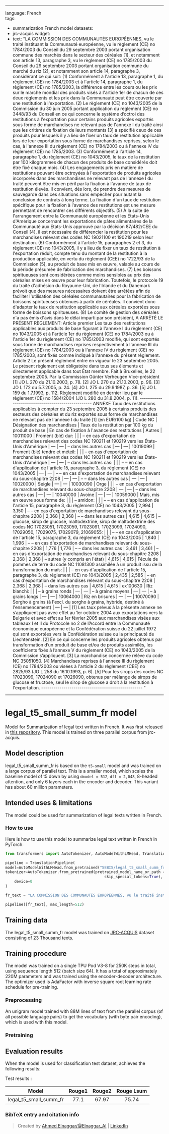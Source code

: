 
---
language: French   
tags:
- summarization French model
datasets:
- jrc-acquis
widget:
- text: "LA COMMISSION DES COMMUNAUTÉS EUROPÉENNES, vu le traité instituant la Communauté européenne, vu le règlement (CE) no 1784/2003 du Conseil du 29 septembre 2003 portant organisation commune des marchés dans le secteur des céréales [1], et notamment son article 13, paragraphe 3, vu le règlement (CE) no 1785/2003 du Conseil du 29 septembre 2003 portant organisation commune du marché du riz [2], et notamment son article 14, paragraphe 3, considérant ce qui suit: (1) Conformément à l'article 13, paragraphe 1, du règlement (CE) no 1784/2003 et à l'article 14, paragraphe 1, du règlement (CE) no 1785/2003, la différence entre les cours ou les prix sur le marché mondial des produits visés à l'article 1er de chacun de ces deux règlements et les prix dans la Communauté peut être couverte par une restitution à l'exportation. (2) Le règlement (CE) no 1043/2005 de la Commission du 30 juin 2005 portant application du règlement (CE) no 3448/93 du Conseil en ce qui concerne le système d’octroi des restitutions à l'exportation pour certains produits agricoles exportés sous forme de marchandises ne relevant pas de l'annexe I du traité ainsi que les critères de fixation de leurs montants [3] a spécifié ceux de ces produits pour lesquels il y a lieu de fixer un taux de restitution applicable lors de leur exportation sous forme de marchandises reprises, selon le cas, à l'annexe III du règlement (CE) no 1784/2003 ou à l'annexe IV du règlement (CE) no 1785/2003. (3) Conformément à l'article 14, paragraphe 1, du règlement (CE) no 1043/2005, le taux de la restitution par 100 kilogrammes de chacun des produits de base considérés doit être fixé chaque mois. (4) Les engagements pris en matière de restitutions pouvant être octroyées à l'exportation de produits agricoles incorporés dans des marchandises ne relevant pas de l'annexe I du traité peuvent être mis en péril par la fixation à l'avance de taux de restitution élevés. Il convient, dès lors, de prendre des mesures de sauvegarde dans ces situations sans empêcher pour autant la conclusion de contrats à long terme. La fixation d'un taux de restitution spécifique pour la fixation à l'avance des restitutions est une mesure permettant de rencontrer ces différents objectifs. (5) À la suite de l'arrangement entre la Communauté européenne et les États-Unis d'Amérique concernant les exportations de pâtes alimentaires de la Communauté aux États-Unis approuvé par la décision 87/482/CEE du Conseil [4], il est nécessaire de différencier la restitution pour les marchandises relevant des codes NC 19021100 et 190219 selon leur destination. (6) Conformément à l'article 15, paragraphes 2 et 3, du règlement (CE) no 1043/2005, il y a lieu de fixer un taux de restitution à l'exportation réduit, compte tenu du montant de la restitution à la production applicable, en vertu du règlement (CEE) no 1722/93 de la Commission [5], au produit de base mis en œuvre, valable au cours de la période présumée de fabrication des marchandises. (7) Les boissons spiritueuses sont considérées comme moins sensibles au prix des céréales mises en œuvre pour leur fabrication. Toutefois, le protocole 19 du traité d'adhésion du Royaume-Uni, de l'Irlande et du Danemark prévoit que des mesures nécessaires doivent être arrêtées afin de faciliter l'utilisation des céréales communautaires pour la fabrication de boissons spiritueuses obtenues à partir de céréales. Il convient donc d'adapter le taux de restitution applicable aux céréales exportées sous forme de boissons spiritueuses. (8) Le comité de gestion des céréales n'a pas émis d'avis dans le délai imparti par son président, A ARRÊTÉ LE PRÉSENT RÈGLEMENT: Article premier Les taux des restitutions applicables aux produits de base figurant à l'annexe I du règlement (CE) no 1043/2005 et à l'article 1er du règlement (CE) no 1784/2003 ou à l'article 1er du règlement (CE) no 1785/2003 modifié, qui sont exportés sous forme de marchandises reprises respectivement à l'annexe III du règlement (CE) no 1784/2003 ou à l'annexe IV du règlement (CE) no 1785/2003, sont fixés comme indiqué à l'annexe du présent règlement. Article 2 Le présent règlement entre en vigueur le 23 septembre 2005. Le présent règlement est obligatoire dans tous ses éléments et directement applicable dans tout État membre. Fait à Bruxelles, le 22 septembre 2005. Par la Commission Günter Verheugen Vice-président [1] JO L 270 du 21.10.2003, p. 78. [2] JO L 270 du 21.10.2003, p. 96. [3] JO L 172 du 5.7.2005, p. 24. [4] JO L 275 du 29.9.1987, p. 36. [5] JO L 159 du 1.7.1993, p. 112. Règlement modifié en dernier lieu par le règlement (CE) no 1584/2004 (JO L 280 du 31.8.2004, p. 11). -------------------------------------------------- ANNEXE Taux des restitutions applicables à compter du 23 septembre 2005 à certains produits des secteurs des céréales et du riz exportés sous forme de marchandises ne relevant pas de l'annexe I du traité [1] (en EUR/100 kg) | Code NC | Désignation des marchandises | Taux de la restitution par 100 kg du produit de base | En cas de fixation à l'avance des restitutions | Autres | 10011000 | Froment (blé) dur: | | | – en cas d'exportation de marchandises relevant des codes NC 190211 et 190219 vers les États-Unis d'Amérique | — | — | – dans les autres cas | — | — | 10019099 | Froment (blé) tendre et méteil: | | | – en cas d'exportation de marchandises relevant des codes NC 190211 et 190219 vers les États-Unis d'Amérique | — | — | – dans les autres cas: | | | – – en cas d'application de l'article 15, paragraphe 3, du règlement (CE) no 1043/2005 | — | — | – – en cas d'exportation de marchandises relevant du sous-chapitre 2208 | — | — | – – dans les autres cas | — | — | 10020000 | Seigle | — | — | 10030090 | Orge | | | – en cas d'exportation de marchandises relevant du sous-chapitre 2208 | — | — | – dans les autres cas | — | — | 10040000 | Avoine | — | — | 10059000 | Maïs, mis en œuvre sous forme de: | | | – amidon: | | | – – en cas d'application de l'article 15, paragraphe 3, du règlement (CE) no 1043/2005 | 2,994 | 3,150 | – – en cas d'exportation de marchandises relevant du sous-chapitre 2208 | 2,368 | 2,368 | – – dans les autres cas | 4,615 | 4,615 | – glucose, sirop de glucose, maltodextrine, sirop de maltodextrine des codes NC 17023051, 17023059, 17023091, 17023099, 17024090, 17029050, 17029075, 17029079, 21069055: | | | – – en cas d'application de l'article 15, paragraphe 3, du règlement (CE) no 1043/2005 | 1,840 | 1,996 | – – en cas d'exportation de marchandises relevant du sous-chapitre 2208 | 1,776 | 1,776 | – – dans les autres cas | 3,461 | 3,461 | – en cas d'exportation de marchandises relevant du sous-chapitre 2208 | 2,368 | 2,368 | – autres (y compris en l'état) | 4,615 | 4,615 | Fécule de pommes de terre du code NC 11081300 assimilée à un produit issu de la transformation du maïs: | | | – en cas d'application de l'article 15, paragraphe 3, du règlement (CE) no 1043/2005 | 2,435 | 2,585 | – en cas d'exportation de marchandises relevant du sous-chapitre 2208 | 2,368 | 2,368 | – dans les autres cas | 4,615 | 4,615 | ex100630 | Riz blanchi: | | | – à grains ronds | — | — | – à grains moyens | — | — | – à grains longs | — | — | 10064000 | Riz en brisures | — | — | 10070090 | Sorgho à grains (à l'excl. du sorgho à grains, hybride, destiné à l'ensemencement) | — | — | [1] Les taux prévus à la présente annexe ne s’appliquent pas avec effet au 1er octobre 2004 aux exportations vers la Bulgarie et avec effet au 1er février 2005 aux marchandises visées aux tableaux I et II du Protocole no 2 de l’Accord entre la Communauté économique européenne et la Confédération suisse du 22 juillet 1972 qui sont exportées vers la Confédération suisse ou la principauté de Liechtenstein. [2] En ce qui concerne les produits agricoles obtenus par transformation d’un produit de base et/ou de produits assimilés, les coefficients fixés à l’annexe V du règlement (CE) no 1043/2005 de la Commission s’appliquent. [3] La marchandise concernée relève du code NC 35051050. [4] Marchandises reprises à l'annexe III du règlement (CE) no 1784/2003 ou visées à l'article 2 du règlement (CEE) no 2825/93 (JO L 258 du 16.10.1993, p. 6). [5] Pour les sirops des codes NC 17023099, 17024090 et 17026090, obtenus par mélange de sirops de glucose et fructose, seul le sirop de glucose a droit à la restitution à l'exportation. -------------------------------------------------- "

---

# legal_t5_small_summ_fr model

Model for Summarization of legal text written in French. It was first released in
[this repository](https://github.com/agemagician/LegalTrans). This model is trained on three parallel corpus from jrc-acquis.


## Model description

legal_t5_small_summ_fr is based on the `t5-small` model and was trained on a large corpus of parallel text. This is a smaller model, which scales the baseline model of t5 down by using `dmodel = 512`, `dff = 2,048`, 8-headed attention, and only 6 layers each in the encoder and decoder. This variant has about 60 million parameters.

## Intended uses & limitations

The model could be used for summarization of legal texts written in French.

### How to use

Here is how to use this model to summarize legal text written in French in PyTorch:

```python
from transformers import AutoTokenizer, AutoModelWithLMHead, TranslationPipeline

pipeline = TranslationPipeline(
model=AutoModelWithLMHead.from_pretrained("SEBIS/legal_t5_small_summ_fr"),
tokenizer=AutoTokenizer.from_pretrained(pretrained_model_name_or_path = "SEBIS/legal_t5_small_summ_fr", do_lower_case=False, 
                                            skip_special_tokens=True),
    device=0
)

fr_text = "LA COMMISSION DES COMMUNAUTÉS EUROPÉENNES, vu le traité instituant la Communauté européenne, vu le règlement (CE) no 1784/2003 du Conseil du 29 septembre 2003 portant organisation commune des marchés dans le secteur des céréales [1], et notamment son article 13, paragraphe 3, vu le règlement (CE) no 1785/2003 du Conseil du 29 septembre 2003 portant organisation commune du marché du riz [2], et notamment son article 14, paragraphe 3, considérant ce qui suit: (1) Conformément à l'article 13, paragraphe 1, du règlement (CE) no 1784/2003 et à l'article 14, paragraphe 1, du règlement (CE) no 1785/2003, la différence entre les cours ou les prix sur le marché mondial des produits visés à l'article 1er de chacun de ces deux règlements et les prix dans la Communauté peut être couverte par une restitution à l'exportation. (2) Le règlement (CE) no 1043/2005 de la Commission du 30 juin 2005 portant application du règlement (CE) no 3448/93 du Conseil en ce qui concerne le système d’octroi des restitutions à l'exportation pour certains produits agricoles exportés sous forme de marchandises ne relevant pas de l'annexe I du traité ainsi que les critères de fixation de leurs montants [3] a spécifié ceux de ces produits pour lesquels il y a lieu de fixer un taux de restitution applicable lors de leur exportation sous forme de marchandises reprises, selon le cas, à l'annexe III du règlement (CE) no 1784/2003 ou à l'annexe IV du règlement (CE) no 1785/2003. (3) Conformément à l'article 14, paragraphe 1, du règlement (CE) no 1043/2005, le taux de la restitution par 100 kilogrammes de chacun des produits de base considérés doit être fixé chaque mois. (4) Les engagements pris en matière de restitutions pouvant être octroyées à l'exportation de produits agricoles incorporés dans des marchandises ne relevant pas de l'annexe I du traité peuvent être mis en péril par la fixation à l'avance de taux de restitution élevés. Il convient, dès lors, de prendre des mesures de sauvegarde dans ces situations sans empêcher pour autant la conclusion de contrats à long terme. La fixation d'un taux de restitution spécifique pour la fixation à l'avance des restitutions est une mesure permettant de rencontrer ces différents objectifs. (5) À la suite de l'arrangement entre la Communauté européenne et les États-Unis d'Amérique concernant les exportations de pâtes alimentaires de la Communauté aux États-Unis approuvé par la décision 87/482/CEE du Conseil [4], il est nécessaire de différencier la restitution pour les marchandises relevant des codes NC 19021100 et 190219 selon leur destination. (6) Conformément à l'article 15, paragraphes 2 et 3, du règlement (CE) no 1043/2005, il y a lieu de fixer un taux de restitution à l'exportation réduit, compte tenu du montant de la restitution à la production applicable, en vertu du règlement (CEE) no 1722/93 de la Commission [5], au produit de base mis en œuvre, valable au cours de la période présumée de fabrication des marchandises. (7) Les boissons spiritueuses sont considérées comme moins sensibles au prix des céréales mises en œuvre pour leur fabrication. Toutefois, le protocole 19 du traité d'adhésion du Royaume-Uni, de l'Irlande et du Danemark prévoit que des mesures nécessaires doivent être arrêtées afin de faciliter l'utilisation des céréales communautaires pour la fabrication de boissons spiritueuses obtenues à partir de céréales. Il convient donc d'adapter le taux de restitution applicable aux céréales exportées sous forme de boissons spiritueuses. (8) Le comité de gestion des céréales n'a pas émis d'avis dans le délai imparti par son président, A ARRÊTÉ LE PRÉSENT RÈGLEMENT: Article premier Les taux des restitutions applicables aux produits de base figurant à l'annexe I du règlement (CE) no 1043/2005 et à l'article 1er du règlement (CE) no 1784/2003 ou à l'article 1er du règlement (CE) no 1785/2003 modifié, qui sont exportés sous forme de marchandises reprises respectivement à l'annexe III du règlement (CE) no 1784/2003 ou à l'annexe IV du règlement (CE) no 1785/2003, sont fixés comme indiqué à l'annexe du présent règlement. Article 2 Le présent règlement entre en vigueur le 23 septembre 2005. Le présent règlement est obligatoire dans tous ses éléments et directement applicable dans tout État membre. Fait à Bruxelles, le 22 septembre 2005. Par la Commission Günter Verheugen Vice-président [1] JO L 270 du 21.10.2003, p. 78. [2] JO L 270 du 21.10.2003, p. 96. [3] JO L 172 du 5.7.2005, p. 24. [4] JO L 275 du 29.9.1987, p. 36. [5] JO L 159 du 1.7.1993, p. 112. Règlement modifié en dernier lieu par le règlement (CE) no 1584/2004 (JO L 280 du 31.8.2004, p. 11). -------------------------------------------------- ANNEXE Taux des restitutions applicables à compter du 23 septembre 2005 à certains produits des secteurs des céréales et du riz exportés sous forme de marchandises ne relevant pas de l'annexe I du traité [1] (en EUR/100 kg) | Code NC | Désignation des marchandises | Taux de la restitution par 100 kg du produit de base | En cas de fixation à l'avance des restitutions | Autres | 10011000 | Froment (blé) dur: | | | – en cas d'exportation de marchandises relevant des codes NC 190211 et 190219 vers les États-Unis d'Amérique | — | — | – dans les autres cas | — | — | 10019099 | Froment (blé) tendre et méteil: | | | – en cas d'exportation de marchandises relevant des codes NC 190211 et 190219 vers les États-Unis d'Amérique | — | — | – dans les autres cas: | | | – – en cas d'application de l'article 15, paragraphe 3, du règlement (CE) no 1043/2005 | — | — | – – en cas d'exportation de marchandises relevant du sous-chapitre 2208 | — | — | – – dans les autres cas | — | — | 10020000 | Seigle | — | — | 10030090 | Orge | | | – en cas d'exportation de marchandises relevant du sous-chapitre 2208 | — | — | – dans les autres cas | — | — | 10040000 | Avoine | — | — | 10059000 | Maïs, mis en œuvre sous forme de: | | | – amidon: | | | – – en cas d'application de l'article 15, paragraphe 3, du règlement (CE) no 1043/2005 | 2,994 | 3,150 | – – en cas d'exportation de marchandises relevant du sous-chapitre 2208 | 2,368 | 2,368 | – – dans les autres cas | 4,615 | 4,615 | – glucose, sirop de glucose, maltodextrine, sirop de maltodextrine des codes NC 17023051, 17023059, 17023091, 17023099, 17024090, 17029050, 17029075, 17029079, 21069055: | | | – – en cas d'application de l'article 15, paragraphe 3, du règlement (CE) no 1043/2005 | 1,840 | 1,996 | – – en cas d'exportation de marchandises relevant du sous-chapitre 2208 | 1,776 | 1,776 | – – dans les autres cas | 3,461 | 3,461 | – en cas d'exportation de marchandises relevant du sous-chapitre 2208 | 2,368 | 2,368 | – autres (y compris en l'état) | 4,615 | 4,615 | Fécule de pommes de terre du code NC 11081300 assimilée à un produit issu de la transformation du maïs: | | | – en cas d'application de l'article 15, paragraphe 3, du règlement (CE) no 1043/2005 | 2,435 | 2,585 | – en cas d'exportation de marchandises relevant du sous-chapitre 2208 | 2,368 | 2,368 | – dans les autres cas | 4,615 | 4,615 | ex100630 | Riz blanchi: | | | – à grains ronds | — | — | – à grains moyens | — | — | – à grains longs | — | — | 10064000 | Riz en brisures | — | — | 10070090 | Sorgho à grains (à l'excl. du sorgho à grains, hybride, destiné à l'ensemencement) | — | — | [1] Les taux prévus à la présente annexe ne s’appliquent pas avec effet au 1er octobre 2004 aux exportations vers la Bulgarie et avec effet au 1er février 2005 aux marchandises visées aux tableaux I et II du Protocole no 2 de l’Accord entre la Communauté économique européenne et la Confédération suisse du 22 juillet 1972 qui sont exportées vers la Confédération suisse ou la principauté de Liechtenstein. [2] En ce qui concerne les produits agricoles obtenus par transformation d’un produit de base et/ou de produits assimilés, les coefficients fixés à l’annexe V du règlement (CE) no 1043/2005 de la Commission s’appliquent. [3] La marchandise concernée relève du code NC 35051050. [4] Marchandises reprises à l'annexe III du règlement (CE) no 1784/2003 ou visées à l'article 2 du règlement (CEE) no 2825/93 (JO L 258 du 16.10.1993, p. 6). [5] Pour les sirops des codes NC 17023099, 17024090 et 17026090, obtenus par mélange de sirops de glucose et fructose, seul le sirop de glucose a droit à la restitution à l'exportation. -------------------------------------------------- "

pipeline([fr_text], max_length=512)
```

## Training data

The legal_t5_small_summ_fr model was trained on [JRC-ACQUIS](https://wt-public.emm4u.eu/Acquis/index_2.2.html) dataset consisting of 23 Thousand texts.

## Training procedure

The model was trained on a single TPU Pod V3-8 for 250K steps in total, using sequence length 512 (batch size 64). It has a total of approximately 220M parameters and was trained using the encoder-decoder architecture. The optimizer used is AdaFactor with inverse square root learning rate schedule for pre-training.
### Preprocessing

An unigram model trained with 88M lines of text from the parallel corpus (of all possible language pairs) to get the vocabulary (with byte pair encoding), which is used with this model.

### Pretraining



## Evaluation results

When the model is used for classification test dataset, achieves the following results:

Test results :

| Model | Rouge1  | Rouge2 | Rouge Lsum |
|:-----:|:-----:|:-----:|:-----:|
|   legal_t5_small_summ_fr | 77.1|67.97 |75.74|


### BibTeX entry and citation info

> Created by [Ahmed Elnaggar/@Elnaggar_AI](https://twitter.com/Elnaggar_AI) | [LinkedIn](https://www.linkedin.com/in/prof-ahmed-elnaggar/)
